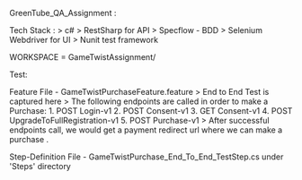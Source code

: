 ﻿GreenTube_QA_Assignment :

Tech Stack :
	> c#
	> RestSharp  for API
	> Specflow - BDD
	> Selenium Webdriver  for UI
	> Nunit test framework

WORKSPACE = GameTwistAssignment/


Test:

Feature File - GameTwistPurchaseFeature.feature
        > End to End Test is captured here
		> The following endpoints are called in order to make a Purchase:
				1.	POST Login-v1
				2.	POST Consent-v1
				3.	GET Consent-v1
				4.	POST UpgradeToFullRegistration-v1
				5.	POST Purchase-v1
		> After successful endpoints call, we would get a payment redirect url where we can make a purchase .

Step-Definition File - GameTwistPurchase_End_To_End_TestStep.cs under 'Steps' directory

